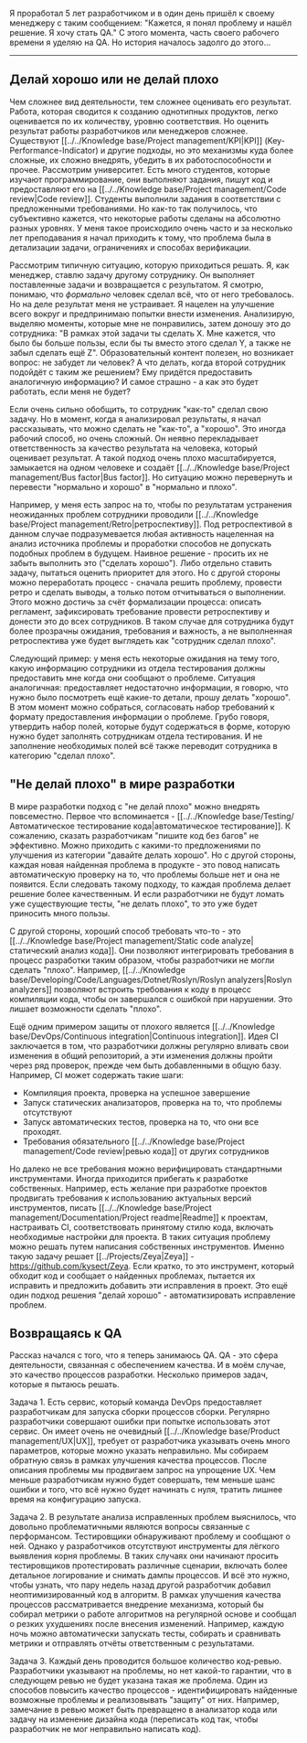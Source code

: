 Я проработал 5 лет разработчиком и в один день пришёл к своему менеджеру с таким сообщением: "Кажется, я понял проблему и нашёл решение. Я хочу стать QA." С этого момента, часть своего рабочего времени я уделяю на QA. Но история началось задолго до этого...

---
## Делай хорошо или не делай плохо
Чем сложнее вид деятельности, тем сложнее оценивать его результат. Работа, которая сводится к созданию однотипных продуктов, легко оценивается по их количеству, уровню соответствия. Но оценить результат работы разработчиков или менеджеров сложнее. Существуют [[../../Knowledge base/Project management/KPI|KPI]] (Key-Performance-Indicator)  и другие подходы, но это механизмы куда более сложные, их сложно внедрять, убедить в их работоспособности и прочее.
Рассмотрим университет. Есть много студентов, которые изучают программирование, они выполняют задания, пишут код и предоставляют его на [[../../Knowledge base/Project management/Code review|Code review]]. Студенты выполнили задания в соответствии с предложенными требованиями. Но как-то так получилось, что субъективно кажется, что некоторые работы сделаны на абсолютно разных уровнях. У меня такое происходило очень часто и за несколько лет преподавания я начал приходить к тому, что проблема была в детализации задачи, ограничениях и способах верификации.

Рассмотрим типичную ситуацию, которую приходиться решать. Я, как менеджер, ставлю задачу другому сотруднику. Он выполняет поставленные задачи и возвращается с результатом. Я смотрю, понимаю, что _формально_ человек сделал всё, что от него требовалось. Но на деле результат меня не устраивает. Я нацелен на улучшение всего вокруг и предпринимаю попытки внести изменения. Анализирую, выделяю моменты, которые мне не понравились, затем доношу это до сотрудника: "В рамках этой задачи ты сделать X. Мне кажется, что было бы больше пользы, если бы ты вместо этого сделал Y, а также не забыл сделать ещё Z". Образовательный контент полезен, но возникает вопрос: не забудет ли человек? А что делать, когда второй сотрудник подойдёт с таким же решением? Ему придётся предоставить аналогичную информацию? И самое страшно - а как это будет работать, если меня не будет?

Если очень сильно обобщить, то сотрудник "как-то" сделал свою задачу. Но в момент, когда я анализировал результаты, я начал рассказывать, что можно сделать не "как-то", а "хорошо". Это иногда рабочий способ, но очень сложный. Он неявно перекладывает ответственность за качество результата на человека, который оценивает результат. А такой подход очень плохо масштабируется, замыкается на одном человеке и создаёт [[../../Knowledge base/Project management/Bus factor|Bus factor]]. Но ситуацию можно перевернуть и перевести "нормально и хорошо" в "нормально и плохо".

Например, у меня есть запрос на то, чтобы по результатам устранения неожиданных проблем сотрудники проводили [[../../Knowledge base/Project management/Retro|ретроспективу]]. Под ретроспективой в данном случае подразумевается любая активность нацеленная на анализ источника проблемы и проработки способов не допускать подобных проблем в будущем. Наивное решение - просить их не забыть выполнить это ("сделать хорошо"). Либо отдельно ставить задачу, пытаться оценить приоритет для этого. Но с другой стороны можно переработать процесс - сначала решить проблему, провести ретро и сделать выводы, а только потом отчитываться о выполнении. Этого можно достичь за счёт формализации процесса: описать регламент, зафиксировать требование провести ретроспективу и донести это до всех сотрудников. В таком случае для сотрудника будут более прозрачны ожидания, требования и важность, а не выполненная ретроспектива уже будет выглядеть как "сотрудник сделал плохо".

Следующий пример: у меня есть некоторые ожидания на тему того, какую информацию сотрудники из отдела тестирования должны предоставить мне когда они сообщают о проблеме. Ситуация аналогичная: предоставляет недостаточно информации, я говорю, что нужно было посмотреть ещё какие-то детали, прошу делать "хорошо". В этом момент можно собраться, согласовать набор требований к формату предоставления информации о проблеме. Грубо говоря, утвердить набор полей, которые будут содержаться в форме, которую нужно будет заполнять сотрудникам отдела тестирования. И не заполнение необходимых полей всё также переводит сотрудника в категорию "сделал плохо".

## "Не делай плохо" в мире разработки
В мире разработки подход с "не делай плохо" можно внедрять повсеместно. Первое что вспоминается - [[../../Knowledge base/Testing/Автоматическое тестирование кода|автоматическое тестирование]]. К сожалению, сказать разработчикам "пишите код без багов" не эффективно. Можно приходить с какими-то предложениями по улучшения из категории "давайте делать хорошо". Но с другой стороны, каждая новая найденная проблема в продукте - это повод написать автоматическую проверку на то, что проблемы больше нет и она не появится. Если следовать такому подходу, то каждая проблема делает решение более качественным. И если разработчики не будут ломать уже существующие тесты, "не делать плохо", то это уже будет приносить много пользы.

С другой стороны, хороший способ требовать что-то - это [[../../Knowledge base/Project management/Static code analyze|статический анализ кода]]. Они позволяют интегрировать требования в процесс разработки таким образом, чтобы разработчики не могли сделать "плохо". Например, [[../../Knowledge base/Developing/Code/Languages/Dotnet/Roslyn/Roslyn analyzers|Roslyn analyzers]] позволяют встроить требования к коду в процесс компиляции кода, чтобы он завершался с ошибкой при нарушении. Это лишает возможности сделать "плохо".

Ещё одним примером защиты от плохого является [[../../Knowledge base/DevOps/Continuous integration|Continuous integration]]. Идея CI заключается в том, что разработчики должны регулярно вливать свои изменения в общий репозиторий, а эти изменения должны пройти через ряд проверок, прежде чем быть добавленными в общую базу. Например, CI может содержать такие шаги:
- Компиляция проекта, проверка на успешное завершение
- Запуск статических анализаторов, проверка на то, что проблемы отсутствуют
- Запуск автоматических тестов, проверка на то, что они все проходят.
- Требования обязательного [[../../Knowledge base/Project management/Code review|ревью кода]] от других сотрудников

Но далеко не все требования можно верифицировать стандартными инструментами. Иногда приходится прибегать к разработке собственных. Например, есть желание при разработке проектов продвигать требования к использованию актуальных версий инструментов, писать [[../../Knowledge base/Project management/Documentation/Project readme|Readme]] к проектам, настраивать CI, соответствовать принятому стилю кода, включать необходимые настройки для проекта. В таких ситуация проблему можно решать путем написания собственных инструментов. Именно такую задачу решает [[../Projects/Zeya|Zeya]] - https://github.com/kysect/Zeya. Если кратко, то это инструмент, который обходит код и сообщает о найденных проблемах, пытается их исправить и предложить добавить эти исправления в проект. Это ещё один подход решения "делай хорошо" - автоматизировать исправление проблем. 

## Возвращаясь к QA
Рассказ начался с того, что я теперь занимаюсь QA. QA - это сфера деятельности, связанная с обеспечением качества. И в моём случае, это качество процессов разработки. Несколько примеров задач, которые я пытаюсь решать.

Задача 1. Есть сервис, который команда DevOps предоставляет разработчикам для запуска сборки процессов сборки. Регулярно разработчики совершают ошибки при попытке использовать этот сервис. Он имеет очень не очевидный [[../../Knowledge base/Product management/UX|UX]], требует от разработчика указывать очень много параметров, которые можно указать неправильно. Мы собираем обратную связь в рамках улучшения качества процессов. После описания проблемы мы продвигаем запрос на упрощение UX. Чем меньше разработчикам нужно будет совершать, тем меньше шанс ошибки и того, что всё нужно будет начинать с нуля, тратить лишнее время на конфигурацию запуска.

Задача 2. В результате анализа исправленных проблем выяснилось, что довольно проблематичными являются вопросы связанные с перформансом. Тестировщики обнаруживают проблему и сообщают о ней. Однако у разработчиков отсутствуют инструменты для лёгкого выявления корня проблемы. В таких случаях они начинают просить тестировщиков протестировать различные сценарии, включать более детальное логирование и снимать дампы процессов. И всё это нужно, чтобы узнать, что пару недель назад другой разработчик добавил неоптимизированный код в алгоритм. В рамках улучшения качества процессов рассматривается внедрение механизма, который бы собирал метрики о работе алгоритмов на регулярной основе и сообщал о резких ухудшениях после внесения изменений. Например, каждую ночь можно автоматически запускать тесты, собирать и сравнивать метрики и отправлять отчёты ответственным с результатами.

Задача 3. Каждый день проводится большое количество код-ревью. Разработчики указывают на проблемы, но нет какой-то гарантии, что в следующем ревью не будет указана такая же проблема. Один из способов повысить качество процессов - идентифицировать найденные возможные проблемы и реализовывать "защиту" от них. Например, замечание в ревью может быть превращено в анализатор кода или задачу на изменение дизайна кода (переписать код так, чтобы разработчик не мог неправильно написать код). 